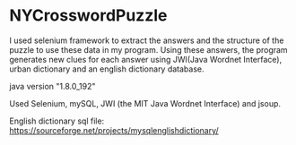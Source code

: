 # NYCrosswordPuzzle

I used selenium framework to extract the answers and the structure of the puzzle to use these data in my program. Using these answers, the program generates new clues for each answer using JWI(Java Wordnet Interface), urban dictionary and an english dictionary database.

java version "1.8.0_192"

Used Selenium, mySQL, JWI (the MIT Java Wordnet Interface) and jsoup.

English dictionary sql file: https://sourceforge.net/projects/mysqlenglishdictionary/
